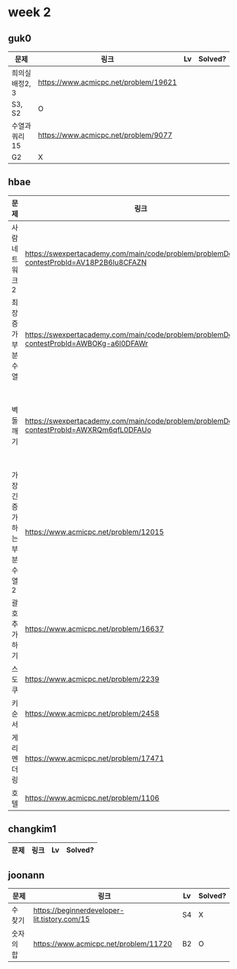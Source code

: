 # week 2

## guk0
| 문제 | 링크 | Lv  | Solved? |
| --- | --- | --- | --- |
| 희의실배정2, 3 | https://www.acmicpc.net/problem/19621
 | S3, S2 | O |
| 수열과 쿼리 15 | https://www.acmicpc.net/problem/9077
 | G2 | X |

## hbae 
| 문제 | 링크 | Lv  | Solved? |
| --- | --- | --- | --- |
| 사람네트워크2 | https://swexpertacademy.com/main/code/problem/problemDetail.do?contestProbId=AV18P2B6Iu8CFAZN | D6 | O |
| 최장증가부분수열 | https://swexpertacademy.com/main/code/problem/problemDetail.do?contestProbId=AWBOKg-a6l0DFAWr | D3 | O |
| 벽돌깨기 | https://swexpertacademy.com/main/code/problem/problemDetail.do?contestProbId=AWXRQm6qfL0DFAUo | 모의SW역량테스트 | O |
| 가장긴증가하는부분수열2 | https://www.acmicpc.net/problem/12015 | G2 | X |
| 괄호추가하기 | https://www.acmicpc.net/problem/16637 | G3 | O |
| 스도쿠 | https://www.acmicpc.net/problem/2239 | G4 | O |
| 키순서 | https://www.acmicpc.net/problem/2458 | G4 | O |
| 게리멘더링 | https://www.acmicpc.net/problem/17471 | G4 | O |
| 호텔 | https://www.acmicpc.net/problem/1106 | S1 | O |


## changkim1
| 문제 | 링크 | Lv  | Solved? |
| --- | --- | --- | --- |


## joonann
| 문제 | 링크 | Lv  | Solved? |
| --- | --- | --- | --- |
| 수 찾기 | https://beginnerdeveloper-lit.tistory.com/15 | S4 | X |
| 숫자의 합 | https://www.acmicpc.net/problem/11720 | B2 | O |
